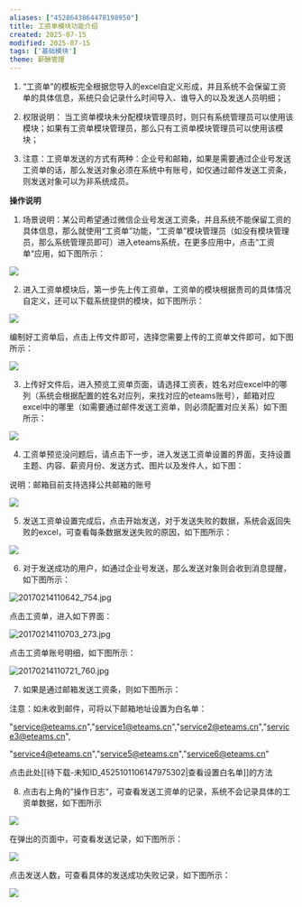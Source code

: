 ```yaml
---
aliases: ["4528643864478198950"]
title: 工资单模块功能介绍
created: 2025-07-15
modified: 2025-07-15
tags: ['基础模块']
theme: 薪酬管理
---
```


1. “工资单”的模板完全根据您导入的excel自定义形成，并且系统不会保留工资单的具体信息，系统只会记录什么时间导入、谁导入的以及发送人员明细；

2. 权限说明： 当工资单模块未分配模块管理员时，则只有系统管理员可以使用该模块；如果有工资单模块管理员，那么只有工资单模块管理员可以使用该模块；

3. 注意：工资单发送的方式有两种：企业号和邮箱，如果是需要通过企业号发送工资单的话，那么发送对象必须在系统中有账号，如仅通过邮件发送工资条，则发送对象可以为非系统成员。

**操作说明**

1. 场景说明：某公司希望通过微信企业号发送工资条，并且系统不能保留工资的具体信息，那么就使用“工资单”功能，“工资单”模块管理员（如没有模块管理员，那么系统管理员即可）进入eteams系统，在更多应用中，点击“工资单“应用，如下图所示：

![](653eba0742355b0f7a78172c8bd7e34c.jpg)

2. 进入工资单模块后，第一步先上传工资单，工资单的模块根据贵司的具体情况自定义，还可以下载系统提供的模块，如下图所示：

![](80f6ce8c149f2f88a646ed7e4ccb1839.jpg)

编制好工资单后，点击上传文件即可，选择您需要上传的工资单文件即可，如下图所示：

![](6da60e3795818b24135f5a5593beb76d.jpg)

3. 上传好文件后，进入预览工资单页面，请选择工资表，姓名对应excel中的哪列（系统会根据配置的姓名对应列，来找对应的eteams账号），邮箱对应excel中的哪里（如需要通过邮件发送工资单，则必须配置对应关系）如下图所示：

![](e71697072fd35494fda2037f0fa69540.jpg)

4. 工资单预览没问题后，请点击下一步，进入发送工资单设置的界面，支持设置主题、内容、薪资月份、发送方式、图片以及发件人，如下图：

说明：邮箱目前支持选择公共邮箱的账号

![](910333be7b58c47618c42690d020d745.jpg)

5. 发送工资单设置完成后，点击开始发送，对于发送失败的数据，系统会返回失败的excel，可查看每条数据发送失败的原因，如下图所示：

![](1dc1c34a32ee7c80f8c49a2b2d609f7c.jpg)

6. 对于发送成功的用户，如通过企业号发送，那么发送对象则会收到消息提醒，如下图所示：

![](2afe30045dd248bd22f3924ddda46ab5.jpg "20170214110642_754.jpg")

点击工资单，进入如下界面：

![](9efcc4426511cf7dfebaf2a8164be4d4.jpg "20170214110703_273.jpg")

点击工资单账号明细，如下图所示：

![](f55cc83cba9541e82d208092a33490d3.jpg "20170214110721_760.jpg")

7. 如果是通过邮箱发送工资条，则如下图所示：

注意：如未收到邮件，可将以下邮箱地址设置为白名单：

"service@eteams.cn","service1@eteams.cn","service2@eteams.cn","service3@eteams.cn",

"service4@eteams.cn","service5@eteams.cn","service6@eteams.cn"

点击此处[[待下载-未知ID_4525101106147975302|查看设置白名单]]的方法

8. 点击右上角的”操作日志“，可查看发送工资单的记录，系统不会记录具体的工资单数据，如下图所示

![](aaf0e2e90e40e2ee16f5b300027f4a7a.jpg)

在弹出的页面中，可查看发送记录，如下图所示：

![](ebbd6da48985f727a789a159c5ed4e91.jpg)

点击发送人数，可查看具体的发送成功失败记录，如下图所示：

![](cf6c79bf33e7a1c89157fd42ffe4f79d.jpg)